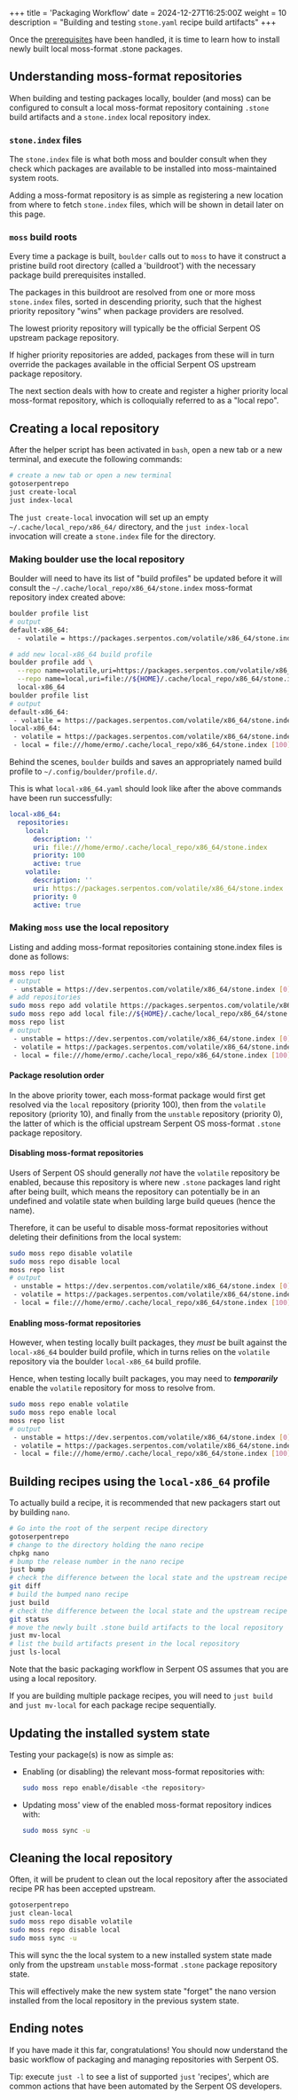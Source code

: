 +++
title = 'Packaging Workflow'
date = 2024-12-27T16:25:00Z
weight = 10
description = "Building and testing `stone.yaml` recipe build artifacts"
+++


Once the [prerequisites](../prerequisites) have been handled, it is time to learn how to install
newly built local moss-format .stone packages.


## Understanding moss-format repositories

When building and testing packages locally, boulder (and moss) can be configured to consult a local
moss-format repository containing `.stone` build artifacts and a `stone.index` local repository
index.

### `stone.index` files

The `stone.index` file is what both moss and boulder consult when they check which packages are
available to be installed into moss-maintained system roots.

Adding a moss-format repository is as simple as registering a new location from where to fetch
`stone.index` files, which will be shown in detail later on this page.

### `moss` build roots

Every time a package is built, `boulder` calls out to `moss` to have it construct a pristine build root
directory (called a 'buildroot') with the necessary package build prerequisites installed.

The packages in this buildroot are resolved from one or more moss `stone.index` files, sorted in
descending priority, such that the highest priority repository "wins" when package providers are
resolved.

The lowest priority repository will typically be the official Serpent OS upstream package
repository.

If higher priority repositories are added, packages from these will in turn override the packages
available in the official Serpent OS upstream package repository.

The next section deals with how to create and register a higher priority local moss-format
repository, which is colloquially referred to as a "local repo".


## Creating a local repository

After the helper script has been activated in `bash`, open a new tab or a new terminal, and execute
the following commands:

```bash
# create a new tab or open a new terminal
gotoserpentrepo
just create-local
just index-local
```

The `just create-local` invocation will set up an empty `~/.cache/local_repo/x86_64/` directory,
and the `just index-local` invocation will create a `stone.index` file for the directory.


### Making boulder use the local repository

Boulder will need to have its list of "build profiles" be updated before it will consult the
`~/.cache/local_repo/x86_64/stone.index` moss-format repository index created above:

```bash
boulder profile list
# output
default-x86_64:
  - volatile = https://packages.serpentos.com/volatile/x86_64/stone.index [0]

# add new local-x86_64 build profile
boulder profile add \
  --repo name=volatile,uri=https://packages.serpentos.com/volatile/x86_64/stone.index,priority=0 \
  --repo name=local,uri=file://${HOME}/.cache/local_repo/x86_64/stone.index,priority=100 \
  local-x86_64
boulder profile list
# output
default-x86_64:
 - volatile = https://packages.serpentos.com/volatile/x86_64/stone.index [0]
local-x86_64:
 - volatile = https://packages.serpentos.com/volatile/x86_64/stone.index [0]
 - local = file:///home/ermo/.cache/local_repo/x86_64/stone.index [100]
```

Behind the scenes, `boulder` builds and saves an appropriately named build profile to `~/.config/boulder/profile.d/`.

This is what `local-x86_64.yaml` should look like after the above commands have been run successfully:

```yaml
local-x86_64:
  repositories:
    local:
      description: ''
      uri: file:///home/ermo/.cache/local_repo/x86_64/stone.index
      priority: 100
      active: true
    volatile:
      description: ''
      uri: https://packages.serpentos.com/volatile/x86_64/stone.index
      priority: 0
      active: true
```


### Making `moss` use the local repository

Listing and adding moss-format repositories containing stone.index files is done as follows:


```bash
moss repo list
# output
 - unstable = https://dev.serpentos.com/volatile/x86_64/stone.index [0]
# add repositories
sudo moss repo add volatile https://packages.serpentos.com/volatile/x86_64/stone.index -p 10
sudo moss repo add local file://${HOME}/.cache/local_repo/x86_64/stone.index -p 100
moss repo list
# output
 - unstable = https://dev.serpentos.com/volatile/x86_64/stone.index [0]
 - volatile = https://packages.serpentos.com/volatile/x86_64/stone.index [10]
 - local = file:///home/ermo/.cache/local_repo/x86_64/stone.index [100]
```


#### Package resolution order

In the above priority tower, each moss-format package would first get resolved via the `local`
repository (priority 100), then from the `volatile` repository (priority 10), and finally from the
`unstable` repository (priority 0), the latter of which is the official upstream Serpent OS
moss-format `.stone` package repository.


#### Disabling moss-format repositories

Users of Serpent OS should generally _not_ have the `volatile` repository be enabled, because this
repository is where new `.stone` packages land right after being built, which means the repository
can potentially be in an undefined and volatile state when building large build queues (hence the
name).

Therefore, it can be useful to disable moss-format repositories without deleting their definitions
from the local system:

```bash
sudo moss repo disable volatile 
sudo moss repo disable local
moss repo list
# output
 - unstable = https://dev.serpentos.com/volatile/x86_64/stone.index [0]
 - volatile = https://packages.serpentos.com/volatile/x86_64/stone.index [10] (disabled)
 - local = file:///home/ermo/.cache/local_repo/x86_64/stone.index [100] (disabled)
```


#### Enabling moss-format repositories

However, when testing locally built packages, they _must_ be built against the `local-x86_64`
boulder build profile, which in turns relies on the `volatile` repository via the boulder
`local-x86_64` build profile.

Hence, when testing locally built packages, you may need to _**temporarily**_ enable the `volatile`
repository for moss to resolve from.

```bash
sudo moss repo enable volatile 
sudo moss repo enable local
moss repo list
# output
 - unstable = https://dev.serpentos.com/volatile/x86_64/stone.index [0]
 - volatile = https://packages.serpentos.com/volatile/x86_64/stone.index [10]
 - local = file:///home/ermo/.cache/local_repo/x86_64/stone.index [100]
```


## Building recipes using the `local-x86_64` profile

To actually build a recipe, it is recommended that new packagers start out by building `nano`.

```bash
# Go into the root of the serpent recipe directory 
gotoserpentrepo
# change to the directory holding the nano recipe
chpkg nano
# bump the release number in the nano recipe
just bump
# check the difference between the local state and the upstream recipe state
git diff
# build the bumped nano recipe
just build
# check the difference between the local state and the upstream recipe state
git status
# move the newly built .stone build artifacts to the local repository
just mv-local
# list the build artifacts present in the local repository
just ls-local
```

Note that the basic packaging workflow in Serpent OS assumes that you are using a local repository.

If you are building multiple package recipes, you will need to `just build` and `just mv-local`
for each package recipe sequentially.


## Updating the installed system state

Testing your package(s) is now as simple as:

- Enabling (or disabling) the relevant moss-format repositories with:
  ```bash
  sudo moss repo enable/disable <the repository>
  ```
- Updating moss' view of the enabled moss-format repository indices with:
  ```bash
  sudo moss sync -u
  ```


## Cleaning the local repository

Often, it will be prudent to clean out the local repository after the associated recipe PR has been
accepted upstream.

```bash
gotoserpentrepo
just clean-local
sudo moss repo disable volatile
sudo moss repo disable local
sudo moss sync -u 
```

This will sync the the local system to a new installed system state made only from the upstream
`unstable` moss-format `.stone` package repository state.

This will effectively make the new system state "forget" the nano version installed from the local
repository in the previous system state.

## Ending notes

If you have made it this far, congratulations! You should now understand the basic workflow of
packaging and managing repositories with Serpent OS.

Tip: execute `just -l` to see a list of supported `just` 'recipes', which are common actions that
     have been automated by the Serpent OS developers.
